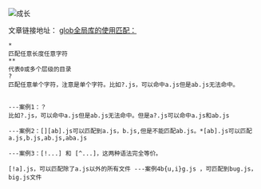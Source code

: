 ![成长](/images/home.png)




  




文章链接地址：
[glob全局库的使用匹配：](https://app.yinxiang.com/shard/s37/nl/24388549/42f1929c-28e0-4834-a73a-204cb2048acc)
~~~
*
匹配任意长度任意字符
**
代表0或多个层级的目录
?
匹配任意单个字符，注意是单个字符。比如?.js，可以命中a.js但是ab.js无法命中。


---案例1：？ 
比如?.js，可以命中a.js但是ab.js无法命中。但是a?.js可以命中a.js和ab.js 

---案例2：[][ab].js可以匹配到a.js，b.js,但是不能匹配ab.js。*[ab].js可以匹配a.js,b.js,ab.js,aba.js 

---案例3：[!...] 和 [^...]，这两种语法完全等价。 

[!a].js，可以匹配除了a.js以外的所有文件 ---案例4b{u,i}g.js ，可匹配到bug.js，big.js文件
~~~